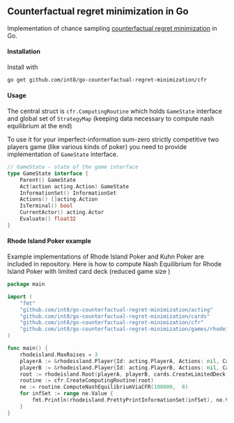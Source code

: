 ## Counterfactual regret minimization in Go  


Implementation of chance sampling [counterfactual regret minimization](https://int8.io/counterfactual-regret-minimization-for-poker-ai/) in Go.

 #### Installation 
 Install with 
 ```bash
 go get github.com/int8/go-counterfactual-regret-minimization/cfr
 ```
 
 
 
#### Usage 

The central struct is ```cfr.ComputingRoutine``` which holds ```GameState``` interface and global set of ```StrategyMap``` (keeping data necessary to compute nash equilibrium at the end) 

To use it for your imperfect-information sum-zero strictly competitive two players game (like various kinds of poker) you need to provide implementation of ```GameState``` interface.


```go
// GameState - state of the game interface
type GameState interface {
	Parent() GameState
	Act(action acting.Action) GameState
	InformationSet() InformationSet
	Actions() []acting.Action
	IsTerminal() bool
	CurrentActor() acting.Actor
	Evaluate() float32
}
```

#### Rhode Island Poker example 
Example implementations of Rhode Island Poker and Kuhn Poker are included in repository. Here is how to compute Nash Equilibrium for Rhode Island Poker with limited card deck (reduced game size )

```go 
package main

import (
	"fmt"
	"github.com/int8/go-counterfactual-regret-minimization/acting"
	"github.com/int8/go-counterfactual-regret-minimization/cards"
	"github.com/int8/go-counterfactual-regret-minimization/cfr"
	"github.com/int8/go-counterfactual-regret-minimization/games/rhodeisland"
)

func main() {
	rhodeisland.MaxRaises = 3
	playerA := &rhodeisland.Player{Id: acting.PlayerA, Actions: nil, Card: nil, Stack: 1000.}
	playerB := &rhodeisland.Player{Id: acting.PlayerB, Actions: nil, Card: nil, Stack: 1000.}
	root := rhodeisland.Root(playerA, playerB, cards.CreateLimitedDeck(cards.C10, true))
	routine := cfr.CreateComputingRoutine(root)
	ne := routine.ComputeNashEquilibriumViaCFR(100000,  8)
	for infSet := range ne.Value {
		fmt.Println(rhodeisland.PrettyPrintInformationSet(infSet), ne.Value[infSet])
	}
}

```